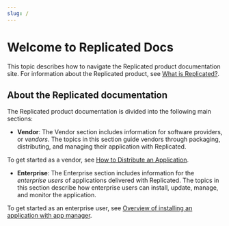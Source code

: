 ```yaml
---
slug: /
---
```

# Welcome to Replicated Docs

This topic describes how to navigate the Replicated product documentation site.
For information about the Replicated product, see [What is Replicated?](intro-replicated).

## About the Replicated documentation

The Replicated product documentation is divided into the following main sections:

 * **Vendor**: The Vendor section includes information for software providers, or
 _vendors_. The topics in this section guide vendors through packaging,
 distributing, and managing their application with Replicated.

 To get started as a
 vendor, see [How to Distribute an Application](vendor/distributing-workflow).

 * **Enterprise**: The Enterprise section includes information for the _enterprise users_
 of applications delivered with Replicated. The topics in this section describe
 how enterprise users can install, update, manage, and monitor the application.

 To get started as an enterprise user, see [Overview of installing an application with app manager](enterprise/installing-overview).
